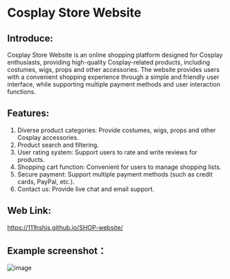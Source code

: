 # Cosplay Store Website

## Introduce:
Cosplay Store Website is an online shopping platform designed for Cosplay enthusiasts, providing high-quality Cosplay-related products, including costumes, wigs, props and other accessories. The website provides users with a convenient shopping experience through a simple and friendly user interface, while supporting multiple payment methods and user interaction functions.

## Features:
1. Diverse product categories: Provide costumes, wigs, props and other Cosplay accessories.
2. Product search and filtering.
3. User rating system: Support users to rate and write reviews for products.
4. Shopping cart function: Convenient for users to manage shopping lists.
5. Secure payment: Support multiple payment methods (such as credit cards, PayPal, etc.).
6. Contact us: Provide live chat and email support.

## Web Link:
https://111hshjs.github.io/SHOP-website/

## Example screenshot：
![image](https://github.com/user-attachments/assets/143ec043-76d0-401f-b59c-2b8b09d21bae)
